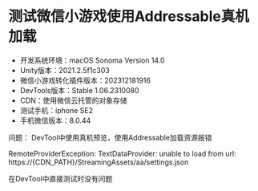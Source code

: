 # 测试微信小游戏使用Addressable真机加载

- 开发系统环境：macOS Sonoma Version 14.0
- Unity版本：2021.2.5f1c303
- 微信小游戏转化插件版本：202312181916
- DevTools版本：Stable 1.06.2310080
- CDN：使用微信云托管的对象存储
- 测试手机：iphone SE2
- 手机微信版本：8.0.44

问题：
DevTool中使用真机预览，使用Addressable加载资源报错

RemoteProviderException: TextDataProvider: unable to load from url: https://{CDN_PATH}/StreamingAssets/aa/settings.json

在DevTool中直接测试时没有问题
